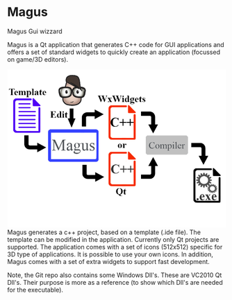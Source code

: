 # Magus
Magus Gui wizzard

Magus is a Qt application that generates C++ code for GUI applications and offers a set of standard widgets to quickly create an application (focussed on game/3D editors). 

![Magus overview](/Magus.png)
Magus generates a c++ project, based on a template (.ide file). The template can be modified in the application. Currently only Qt projects are supported.
The application comes with a set of icons (512x512) specific for 3D type of applications. It is possible to use your own icons.
In addition, Magus comes with a set of extra widgets to support fast development.

Note, the Git repo also contains some Windows Dll's. These are VC2010 Qt Dll's. Their purpose is more as a reference (to show which Dll's are needed for the executable).